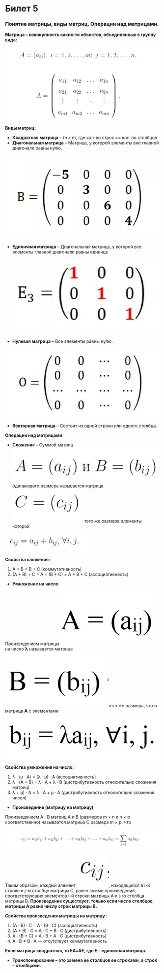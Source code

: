 # Билет 5



### Понятие матрицы, виды матриц. Операции над матрицами.

**Матрица – совокупность каких-то объектов, объединенных в группу вида:**

![](<../.gitbook/assets/image (15).png>)

**Виды матриц:**

* **Квадратная матрица** – (n x n), где кол-во строк == кол-во столбцов
* **Диагональная матрица** – Матрица, у которой элементы вне главной                                                                                                                                                                                                                                                        диагонали равны нулю.&#x20;

![](<../.gitbook/assets/image (7).png>)

* **Единичная матрица** – Диагональная матрица, у которой все элементы главной диагонали равны единице

![](<../.gitbook/assets/image (3).png>)

* **Нулевая матрица** – Все элементы равны нулю.

![](<../.gitbook/assets/image (37).png>)

* **Векторная матрица** – Состоит из одной строки или одного столбца.

**Операции над матрицами**

* **Сложение -** Суммой матриц ![](<../.gitbook/assets/image (36).png>) одинакового размера называется матрица ![](<../.gitbook/assets/image (5).png>) того же размера элементы которой

&#x20;![](<../.gitbook/assets/image (49).png>)

**Свойства сложения:**

1. &#x20;A + B = B + C (коммутативность)
2. (A + B) + C = A + (B + C) = A + B + C (ассоциативность)

* **Умножение на число**

Произведением матрицы ![](<../.gitbook/assets/image (17) (1).png>) на число **λ** называется матрица ![](<../.gitbook/assets/image (24).png>)того же размера, что и матрица **A** с элементами ![](<../.gitbook/assets/image (9).png>)

**Свойства умножения на число:**

1. λ · (μ · A) = (λ · μ) · A (ассоциативность)
2. λ · (A + B) = λ · A + λ · B (дистрибутивность относительно сложения матриц)
3. λ + μ) · A = λ · A + μ · A (дистрибутивность относительно сложения чисел)

* **Произведение (матрицу на матрицу)**

Произведением A · B матриц A и B (размеров m × n и n × p соответственно) называется матрица C размера m × p, что

![](<../.gitbook/assets/image (30).png>)

Таким образом, каждый элемент ![](<../.gitbook/assets/image (88).png>), находящийся в i-й строке и j-м столбце матрицы C, равен сумме произведений, соответствующих элементов i-й строки матрицы A и j-го столбца матрицы B. **Произведение существует, только если число столбцов матрицы A равно числу строк матрицы B.**

**Свойства произведения матрицы на матрицу** :

1. (A · B) · C = A · (B · C) (ассоциативность)
2. (A + B) · C = A · C + B · C (дистрибутивность)
3. A · (B + C) = A · B + A · C (дистрибутивность)
4. A · B ≠ B · A — отсутствует коммутативность

**Если матрица квадратная, то ЕА=АЕ, где Е – единичная матрица.**

* **Транспонирование – это замена ее столбцов ее строками, а строк – столбцами.**

